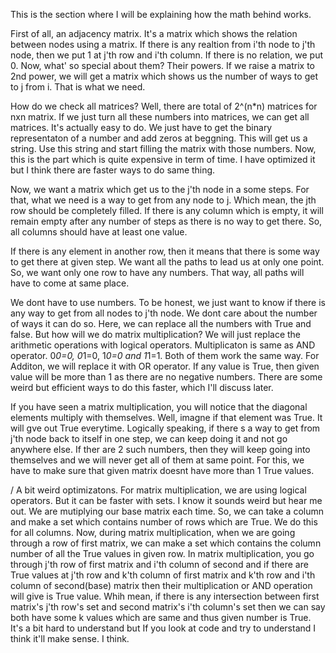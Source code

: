 This is the section where I will be explaining how the math behind works.

First of all, an adjacency matrix. It's a matrix which shows the relation between nodes using a matrix. If there is any realtion from i'th node to j'th node, then we put 1 at j'th row and i'th column. If there is no relation, we put 0. Now, what' so special about them? Their powers. If we raise a matrix to 2nd power, we will get a matrix which shows us the number of ways to get to j from i. That is what we need.

How do we check all matrices? Well, there are total of 2^(n*n) matrices for nxn matrix. If we just turn all these numbers into matrices, we can get all matrices. It's actually easy to do. We just have to get the binary representaton of a number and add zeros at beggning. This will get us a string. Use this string and start filling the matrix with those numbers. Now, this is the part which is quite expensive in term of time. I have optimized it but I think there are faster ways to do same thing.

Now, we want a matrix which get us to the j'th node in a some steps. For that, what we need is a way to get from any node to j. Which mean, the jth row should be completely filled. If there is any column which is empty, it will remain empty after any number of steps as there is no way to get there. So, all columns should have at least one value.

If there is any element in another row, then it means that there is some way to get there at given step. We want all the paths to lead us at only one point. So, we want only one row to have any numbers. That way, all paths will have to come at same place.

We dont have to use numbers. To be honest, we just want to know if there is any way to get from all nodes to j'th node. We dont care about the number of ways it can do so. Here, we can replace all the numbers with True and false. But how will we do matrix multiplication? We will just replace the arithmetic operations with logical operators. Multiplicaton is same as AND operator. 0*0=0, 0*1=0, 1*0=0 and 1*1=1. Both of them work the same way. For Additon, we will replace it with OR operator. If any value is True, then given value will be more than 1 as there are no negative numbers. There are some weird but efficient ways to do this faster, which I'll discuss later.

If you have seen a matrix multiplication, you will notice that the diagonal elements multiply with themselves. Well, imagne if that element was True. It will gve out True everytime. Logically speaking, if there s a way to get from j'th node back to itself in one step, we can keep doing it and not go anywhere else. If ther are 2 such numbers, then they will keep going into themselves and we will never get all of them at same point. For this, we have to make sure that given matrix doesnt have more than 1 True values.

/ A bit weird optimizatons.
For matrix multiplication, we are using logical operators. But it can be faster with sets. I know it sounds weird but hear me out. We are mutiplying our base matrix each time. So, we can take a column and make a set which contains number of rows which are True. We do this for all columns. Now, during matrix multiplication, when we are going through a row of first matrix, we can make a set which contains the column number of all the True values in given row. In matrix multiplication, you go through j'th row of first matrix and i'th column of second and if there are True values at j'th row and k'th column of first matrix and k'th row and i'th column of second(base) matrix then their multiplication or AND operation will give is True value. Whih mean, if there is any intersection between first matrix's j'th row's set and second matrix's i'th column's set then we can say both have some k values which are same and thus given number is True.
It's a bit hard to understand but If you look at code and try to understand I think it'll make sense. I think.
